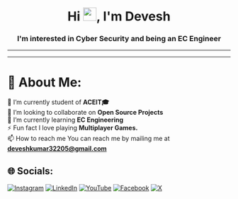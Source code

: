 <h1 align="center">Hi <img src="https://raw.githubusercontent.com/MartinHeinz/MartinHeinz/master/wave.gif" width="30px">, I'm Devesh</h1>
<h3 align="center">I'm interested in Cyber Security and being an EC Engineer</h3>


---

---
# 💫 About Me:
🔭 I’m currently student of <b>ACEIT🎓</b>
<br>👯 I’m looking to collaborate on <b>Open Source Projects</b>
<br>🌱 I’m currently learning <b>EC Engineering</b>
<br>⚡ Fun fact I love playing <b>Multiplayer Games.</b>
<br>📫 How to reach me You can reach me by mailing me at <b>deveshkumar32205@gmail.com</b> 


## 🌐 Socials:
[![Instagram](https://img.shields.io/badge/Instagram-%23E4405F.svg?logo=Instagram&logoColor=white)](https://www.instagram.com/devesh_kumar108/) 
[![LinkedIn](https://img.shields.io/badge/LinkedIn-%230077B5.svg?logo=linkedin&logoColor=white)](https://www.linkedin.com/in/hackerstore999/) 
[![YouTube](https://img.shields.io/badge/YouTube-%23FF0000.svg?logo=YouTube&logoColor=white)](https://www.youtube.com/@hackerstoreofficial) 
[![Facebook](https://img.shields.io/badge/Facebook-%231877F2.svg?logo=Facebook&logoColor=white)](https://www.facebook.com/devesh.bhardwaj.786/)
[![X](https://img.shields.io/badge/X-black.svg?logo=X&logoColor=white)](https://x.com/DeveshK96588272)


<!-- -  OLD Readme.md File
👋 Hi, I’m @hackerstore999
- 👀 I’m interested in Cyber Security and being an EC Engineer
- 🌱 I’m currently learning EC Engineering
- ✔️ I have learnt the basics of Computer Science
- 💞️ I’m looking to collaborate with any reputed IT/EC Company 
- 📫 How to reach me You can reach me by mailing me at deveshkumar32205@gmail.com -->
<!---
hackerstore999/hackerstore999 is a ✨ unique ✨ repository because its `README.md` (this file) appears on your GitHub profile.
You can click the Preview link to take a look at your changes.
--->
